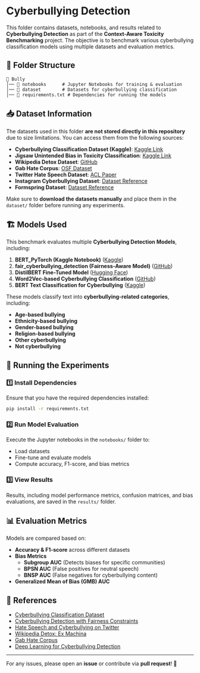 # Cyberbullying Detection

This folder contains datasets, notebooks, and results related to **Cyberbullying Detection** as part of the **Context-Aware Toxicity Benchmarking** project. The objective is to benchmark various cyberbullying classification models using multiple datasets and evaluation metrics.

## 📌 Folder Structure
```
📂 Bully
│── 📂 notebooks      # Jupyter Notebooks for training & evaluation
│── 📂 dataset        # Datasets for cyberbullying classification
│── 📜 requirements.txt # Dependencies for running the models
```

## 📥 Dataset Information
The datasets used in this folder **are not stored directly in this repository** due to size limitations. You can access them from the following sources:

- **Cyberbullying Classification Dataset (Kaggle)**: [Kaggle Link](https://www.kaggle.com/datasets)
- **Jigsaw Unintended Bias in Toxicity Classification**: [Kaggle Link](https://www.kaggle.com/c/jigsaw-unintended-bias-in-toxicity-classification)
- **Wikipedia Detox Dataset**: [GitHub](https://github.com/ewulczyn/wiki-detox)
- **Gab Hate Corpus**: [OSF Dataset](https://osf.io/)
- **Twitter Hate Speech Dataset**: [ACL Paper](https://aclanthology.org/P17-2089/)
- **Instagram Cyberbullying Dataset**: [Dataset Reference](https://journals.sagepub.com/doi/10.1177/0002764218778229)
- **Formspring Dataset**: [Dataset Reference](https://arxiv.org/abs/1610.08914)

Make sure to **download the datasets manually** and place them in the `dataset/` folder before running any experiments.

## 🏗️ Models Used
This benchmark evaluates multiple **Cyberbullying Detection Models**, including:

1. **BERT_PyTorch (Kaggle Notebook)** ([Kaggle](https://www.kaggle.com))
2. **fair_cyberbullying_detection (Fairness-Aware Model)** ([GitHub](https://github.com/ogencoglu/fair_cyberbullying_detection))
3. **DistilBERT Fine-Tuned Model** ([Hugging Face](https://huggingface.co/SSEF-HG-AC/distilbert-uncased-finetuned-cyberbullying))
4. **Word2Vec-based Cyberbullying Classification** ([GitHub](https://github.com/leoAshu/cyberbullying-classification))
5. **BERT Text Classification for Cyberbullying** ([Kaggle](https://www.kaggle.com))

These models classify text into **cyberbullying-related categories**, including:
- **Age-based bullying**
- **Ethnicity-based bullying**
- **Gender-based bullying**
- **Religion-based bullying**
- **Other cyberbullying**
- **Not cyberbullying**

## 🚀 Running the Experiments
### 1️⃣ Install Dependencies
Ensure that you have the required dependencies installed:
```bash
pip install -r requirements.txt
```

### 2️⃣ Run Model Evaluation
Execute the Jupyter notebooks in the `notebooks/` folder to:
- Load datasets
- Fine-tune and evaluate models
- Compute accuracy, F1-score, and bias metrics

### 3️⃣ View Results
Results, including model performance metrics, confusion matrices, and bias evaluations, are saved in the `results/` folder.

## 📊 Evaluation Metrics
Models are compared based on:
- **Accuracy & F1-score** across different datasets
- **Bias Metrics**
  - **Subgroup AUC** (Detects biases for specific communities)
  - **BPSN AUC** (False positives for neutral speech)
  - **BNSP AUC** (False negatives for cyberbullying content)
- **Generalized Mean of Bias (GMB) AUC**

## 📝 References
- [Cyberbullying Classification Dataset](https://www.kaggle.com/datasets)
- [Cyberbullying Detection with Fairness Constraints](https://github.com/ogencoglu/fair_cyberbullying_detection)
- [Hate Speech and Cyberbullying on Twitter](https://aclanthology.org/P17-2089/)
- [Wikipedia Detox: Ex Machina](https://arxiv.org/abs/1610.08914)
- [Gab Hate Corpus](https://osf.io/)
- [Deep Learning for Cyberbullying Detection](https://journals.sagepub.com/doi/10.1177/0002764218778229)

---
For any issues, please open an **issue** or contribute via **pull request**! 🚀

